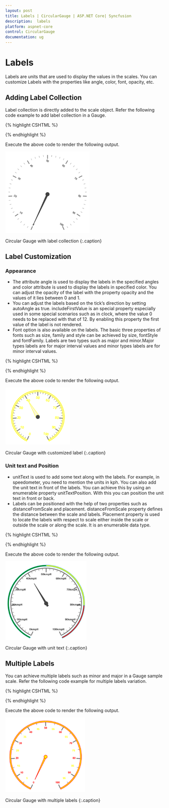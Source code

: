```yaml
---
layout: post
title: Labels | CircularGauge | ASP.NET Core| Syncfusion
description:  labels
platform: aspnet-core
control: CircularGauge
documentation: ug
---
```


#  Labels

Labels are units that are used to display the values in the scales. You can customize Labels with the properties like angle, color, font, opacity, etc.

## Adding Label Collection 

Label collection is directly added to the scale object. Refer the following code example to add label collection in a Gauge.


{% highlight CSHTML %}

<ej-circular-gauge id="circulargauge">
<e-circular-scale-collections>
<e-circular-scales show-labels="true">
<e-label-collections>
<e-circular-labels angle="30" ></e-circular-labels>
</e-label-collections>
</e-circular-scales>
</e-circular-scale-collections>
</ej-circular-gauge>

{% endhighlight  %}

Execute the above code to render the following output.

![](Labels_images/Labels_img1.png)

Circular Gauge with  label collection
{:.caption}

## Label Customization

### Appearance

* The attribute angle is used to display the labels in the specified angles and color attribute is used to display the labels in specified color. You can adjust the opacity of the label with the property opacity and the values of it lies between 0 and 1.
* You can adjust the labels based on the tick’s direction by setting autoAngle as true. includeFirstValue is an special property especially used in some special scenarios such as in clock, where the value 0 needs to be replaced with that of 12. By enabling this property the first value of the label is not rendered.
* Font option is also available on the labels. The basic three properties of fonts such as size, family and style can be achieved by size, fontStyle and fontFamily. Labels are two types such as major and minor.Major types labels are for major interval values and minor types labels are for minor interval values.

{% highlight CSHTML %}

<ej-circular-gauge id="circulargauge" >
<e-circular-scale-collections>
<e-circular-scales radius="110" size="10" show-labels="true" 
show-scale-bar="true" background-color="#FAF4B5" >
<e-border color="Yellow" width="2"></e-border>
<e-pointer-collections>
<e-pointers background-color="#FAF4B5" value="40" length="80" width="16" opacity="0.6" >
<e-border width="2" color="yellow"></e-border>
</e-pointers>
</e-pointer-collections>
<e-label-collections>
<e-circular-labels angle="30" opacity="0.8" include-first-value="true" color="yellow" >
<e-font font-family="Arial" size="15px" font-style="bold"></e-font>
</e-circular-labels>
</e-label-collections>
</e-circular-scales>
</e-circular-scale-collections>
</ej-circular-gauge>

{% endhighlight %}

Execute the above code to render the following output.

![](Labels_images/Labels_img2.png)

Circular Gauge with customized label
{:.caption}

### Unit text and Position

* unitText is used to add some text along with the labels. For example, in speedometer, you need to mention the units in kph. You can also add the unit text in front of the labels. You can achieve this by using an enumerable property unitTextPosition. With this you can position the unit text in front or back.
* Labels can be positioned with the help of two properties such as distanceFromScale and placement. distanceFromScale property defines the distance between the scale and labels.  Placement property is used to locate the labels with respect to scale either inside the scale or outside the scale or along the scale. It is an enumerable data type.


{% highlight CSHTML %}


<ej-circular-gauge id="circulargauge">
<e-circular-scale-collections>
<e-circular-scales   show-ranges="true" show-scale-bar="true" radius="150" size="5">
<e-circular-range-collections>
<e-circular-ranges background-color="Green" start-value="0" end-value="50" distance-from-scale="-30"
placement="@RangePlacement.Far">
</e-circular-ranges>
<e-circular-ranges background-color="Yellow" start-value="50" end-value="80" distance-from-scale="-30"
placement="@RangePlacement.Far">
</e-circular-ranges>
<e-circular-ranges background-color="Red" start-value="80" end-value="100" distance-from-scale="-30"
placement="@RangePlacement.Far">
</e-circular-ranges>
</e-circular-range-collections> 
<e-pointer-collections>
<e-pointers value="40" length="100" width="16" show-back-needle="true" >
</e-pointers>
<e-label-collections>
<e-circular-labels unit-text="kmph" unit-text-position="@UnitTextPlacement.Back" >
</e-circular-labels>
</e-label-collections>
</e-pointer-collections>            
</e-circular-scales>
</e-circular-scale-collections>
</ej-circular-gauge>


{% endhighlight %}

Execute the above code to render the following output.

![](Labels_images/Labels_img3.png)

Circular Gauge with unit text
{:.caption}

## Multiple Labels

You can achieve multiple labels such as minor and major in a Gauge sample scale. Refer the following code example for multiple labels variation.

{% highlight CSHTML %}

<ej-circular-gauge id="circulargauge" >
<e-circular-scale-collections>
<e-circular-scales radius="150" size="5" show-labels="true" show-ranges="true" 
show-scale-bar="true" background-color="Yellow" minor-interval-value="5">
<e-border color="Red" width="1.5"></e-border>
<e-pointer-cap background-color="yellow" border-color="red" border-width="0.5" radius="10">
</e-pointer-cap>
<e-pointer-collections>
<e-pointers background-color="#FAF4B5" value="40" length="80" width="16" opacity="0.6" >
<e-border width="2" color="yellow"></e-border>
</e-pointers>
</e-pointer-collections>
<e-label-collections>
<e-circular-labels type="@GaugeTypes.Minor" color="Yellow" >                       
</e-circular-labels>
<e-circular-labels type="@GaugeTypes.Major" color="Red">
</e-circular-labels>
</e-label-collections>
</e-circular-scales>
</e-circular-scale-collections>
</ej-circular-gauge>

{% endhighlight  %}

Execute the above code to render the following output.

![](Labels_images/Labels_img4.png)

Circular Gauge with multiple labels
{:.caption}


